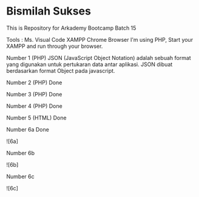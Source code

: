 # Bismilah Sukses
This is Repository for Arkademy Bootcamp Batch 15 

Tools : 
Ms. Visual Code
XAMPP
Chrome Browser
I'm using PHP, Start your XAMPP and run through your browser.

Number 1 (PHP)
JSON (JavaScript Object Notation) adalah sebuah format yang digunakan untuk pertukaran data antar aplikasi. JSON dibuat berdasarkan format Object pada javascript. 


Number 2 (PHP) Done


Number 3 (PHP) Done


Number 4 (PHP) Done


Number 5 (HTML) Done


Number 6a Done

![6a]

Number 6b

![6b]

Number 6c

![6c]
